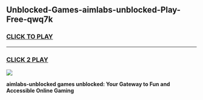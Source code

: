 
## Unblocked-Games-aimlabs-unblocked-Play-Free-qwq7k
<h3>
<a href="https://premium76.site?title=aimlabs-unblocked&ref=18A1">CLICK TO PLAY</a></h3>
<hr>

<h3>
<a href="https://premium76.site?title=aimlabs-unblocked&ref=18A1">CLICK 2 PLAY</a>
  
</h3>

<a href="https://premium76.site?title=aimlabs-unblocked&ref=18A1"><img src="https://clearcache.store/games.png"></a>


**aimlabs-unblocked games unblocked: Your Gateway to Fun and Accessible Online Gaming**

